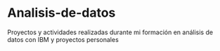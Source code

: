 # Analisis-de-datos
Proyectos y actividades realizadas durante mi formación en análisis de datos con IBM y proyectos personales
